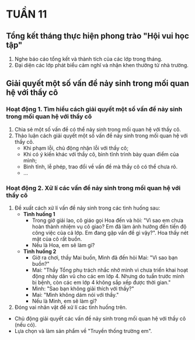 # TUẦN 11

## Tổng kết tháng thực hiện phong trào "Hội vui học tập"
1. Nghe báo cáo tổng kết và thành tích của các lớp trong tháng.
2. Đại diện các lớp phát biểu cảm nghĩ và nhận khen thưởng từ nhà trường.

## Giải quyết một số vấn đề nảy sinh trong mối quan hệ với thầy cô
### Hoạt động 1. Tìm hiểu cách giải quyết một số vấn đề nảy sinh trong mối quan hệ với thầy cô
1. Chia sẻ một số vấn đề có thể nảy sinh trong mối quan hệ với thầy cô.
2. Thảo luận cách giải quyết một số vấn đề nảy sinh trong mối quan hệ với thầy cô.
    - Khi phạm lỗi, chủ động nhận lỗi với thầy cô;
    - Khi có ý kiến khác với thầy cô, bình tĩnh trình bày quan điểm của mình;
    - Bình tĩnh, lễ phép, trao đổi về vấn đề mà thầy cô có thể chưa rõ.
    - ...

### Hoạt động 2. Xử lí các vấn đề nảy sinh trong mối quan hệ với thầy cô
1. Đề xuất cách xử lí vấn đề nảy sinh trong các tình huống sau:
    - **Tình huống 1**
        - Trong giờ giải lao, cô giáo gọi Hoa đến và hỏi: "Vì sao em chưa hoàn thành nhiệm vụ cô giao? Em đã làm ảnh hưởng đến tiến độ công việc của cả lớp. Em đang gặp vấn đề gì vậy?". Hoa thấy nét mặt của cô rất buồn.
        - Nếu là Hoa, em sẽ làm gì?
    - **Tình huống 2**
        - Giờ ra chơi, thầy Mai buồn, Minh đã đến hỏi Mai: "Vì sao bạn buồn?"
        - Mai: "Thầy Tổng phụ trách nhắc nhở mình vì chưa triển khai hoạt động nhảy dân vũ cho các em lớp 4. Nhưng do tuần trước mình bị bệnh, còn các em lớp 4 không sắp xếp được thời gian."
        - Minh: "Sao bạn không giải thích với thầy?"
        - Mai: "Mình không dám nói với thầy."
        - Nếu là Minh, em sẽ làm gì?
2. Đóng vai nhân vật để xử lí các tình huống trên.
- Chủ động giải quyết các vấn đề nảy sinh trong mối quan hệ với thầy cô (nếu có).
- Lựa chọn và làm sản phẩm về "Truyền thống trường em".
